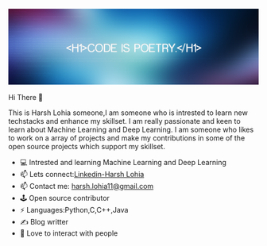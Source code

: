 <img src="https://github.com/harshlohia11/harshlohia11/blob/master/cover.png"></img>

Hi There 👋

This is Harsh Lohia someone,I am someone who is intrested to learn new techstacks and enhance my skillset. I am really passionate and keen to learn about Machine Learning and Deep Learning. I am someone who likes to work on a array of projects and make my contributions in some of the open source projects which support my skillset. 
<ul>
  <li>💻 Intrested and learning Machine Learning and Deep Learning</li>
  <li>📫 Lets connect:<a href="https://www.linkedin.com/in/harsh-lohia-637a7b19b/">Linkedin-Harsh Lohia</a></li> 
  <li>📫 Contact me: <a href="harsh.lohia11@gmail.com">harsh.lohia11@gmail.com</a></li>
  <li>🕹️ Open source contributor</li>
  <li>⚡ Languages:Python,C,C++,Java</li>
  <li>✍️ Blog writter</li>
  <li>🥰 Love to interact with people</li>
</ul>
